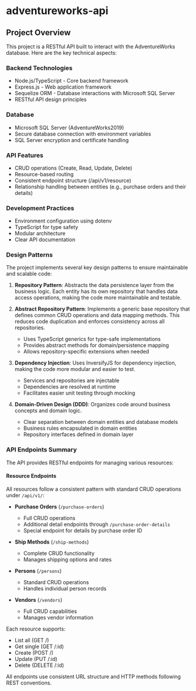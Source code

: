 # adventureworks-api

## Project Overview

This project is a RESTful API built to interact with the AdventureWorks database. Here are the key technical aspects:

### Backend Technologies
- Node.js/TypeScript - Core backend framework
- Express.js - Web application framework
- Sequelize ORM - Database interactions with Microsoft SQL Server
- RESTful API design principles

### Database
- Microsoft SQL Server (AdventureWorks2019)
- Secure database connection with environment variables
- SQL Server encryption and certificate handling

### API Features
- CRUD operations (Create, Read, Update, Delete)
- Resource-based routing
- Consistent endpoint structure (/api/v1/resource)
- Relationship handling between entities (e.g., purchase orders and their details)

### Development Practices
- Environment configuration using dotenv
- TypeScript for type safety
- Modular architecture
- Clear API documentation

### Design Patterns

The project implements several key design patterns to ensure maintainable and scalable code:

1. **Repository Pattern**: Abstracts the data persistence layer from the business logic. Each entity has its own repository that handles data access operations, making the code more maintainable and testable.

2. **Abstract Repository Pattern**: Implements a generic base repository that defines common CRUD operations and data mapping methods. This reduces code duplication and enforces consistency across all repositories.
   - Uses TypeScript generics for type-safe implementations
   - Provides abstract methods for domain/persistence mapping
   - Allows repository-specific extensions when needed

3. **Dependency Injection**: Uses InversifyJS for dependency injection, making the code more modular and easier to test.
   - Services and repositories are injectable
   - Dependencies are resolved at runtime
   - Facilitates easier unit testing through mocking

4. **Domain-Driven Design (DDD)**: Organizes code around business concepts and domain logic.
   - Clear separation between domain entities and database models
   - Business rules encapsulated in domain entities
   - Repository interfaces defined in domain layer

### API Endpoints Summary

The API provides RESTful endpoints for managing various resources:

#### Resource Endpoints
All resources follow a consistent pattern with standard CRUD operations under `/api/v1/`:

- **Purchase Orders** (`/purchase-orders`)
  - Full CRUD operations
  - Additional detail endpoints through `/purchase-order-details`
  - Special endpoint for details by purchase order ID

- **Ship Methods** (`/ship-methods`)
  - Complete CRUD functionality
  - Manages shipping options and rates

- **Persons** (`/persons`) 
  - Standard CRUD operations
  - Handles individual person records

- **Vendors** (`/vendors`)
  - Full CRUD capabilities
  - Manages vendor information

Each resource supports:
- List all (GET /)
- Get single (GET /:id) 
- Create (POST /)
- Update (PUT /:id)
- Delete (DELETE /:id)

All endpoints use consistent URL structure and HTTP methods following REST conventions.
